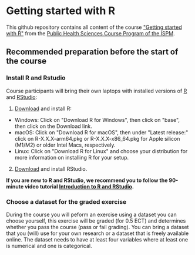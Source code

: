 # Getting started with R
This github repository contains all content of the course ["Getting started with R"](https://zuw.me/kurse/dt.php?kid=4765) from the [Public Health Sciences Course Program of the ISPM](https://www.medizin.unibe.ch/studies/study_programs/phs_course_program). 

## Recommended preparation before the start of the course 

### Install R and Rstudio

Course participants will bring their own laptops with installed versions of [R](https://www.r-project.org) and [RStudio](https://posit.co/products/open-source/rstudio):

1. [Download](https://cloud.r-project.org) and install R:
 - Windows: Click on "Download R for Windows", then click on "base", then click on the Download link.
 - macOS: Click on "Download R for macOS", then under "Latest release:" click on R-X.X.X-arm64.pkg or R-X.X.X-x86_64.pkg for Apple silicon (M1/M2) or older Intel Macs, respectively.
 - Linux: Click on "Download R for Linux" and choose your distribution for more information on installing R for your setup.
2. [Download](https://posit.co/download/rstudio-desktop) and install RStudio.

**If you are new to R and RStudio, we recommend you to follow the 90-minute video tutorial [Introduction to R and RStudio](https://youtu.be/lL0s1coNtRk).**

### Choose a dataset for the graded exercise

During the course you will peform an exercise using a dataset you can choose yourself, this exercise will be graded (for 0.5 ECT) and determines whether you pass the course (pass or fail grading). 
You can bring a dataset that you (will) use for your own research or a dataset that is freely available online. The dataset needs to have at least four variables where at least one is numerical and one is categorical. 
